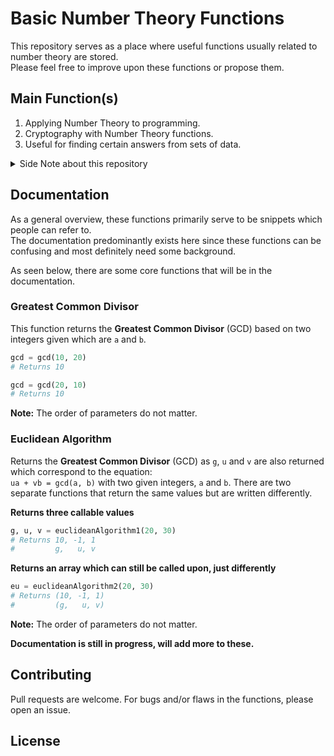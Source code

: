 # Basic Number Theory Functions

This repository serves as a place where useful functions usually related to number theory are stored.  
Please feel free to improve upon these functions or propose them. 

## Main Function(s)
1. Applying Number Theory to programming.
2. Cryptography with Number Theory functions.
3. Useful for finding certain answers from sets of data.  

<details> 
  <summary>Side Note about this repository</summary>
   This is **not** a library, please do not try to look for this on your package manager since it doesn't exist there.
</details>

## Documentation
As a general overview, these functions primarily serve to be snippets which people can refer to.  
The documentation predominantly exists here since these functions can be confusing and most definitely need some background.

As seen below, there are some core functions that will be in the documentation.

### Greatest Common Divisor
This function returns the **Greatest Common Divisor** (GCD) based on two integers given which are `a` and `b`.
```python
gcd = gcd(10, 20)
# Returns 10
```
```python
gcd = gcd(20, 10)
# Returns 10
```
**Note:** The order of parameters do not matter.

### Euclidean Algorithm
Returns the **Greatest Common Divisor** (GCD) as `g`, `u` and `v` are also returned which correspond to the equation:  
```ua + vb = gcd(a, b)``` with two given integers, `a` and `b`. There are two separate functions that return the same values but are written differently.  

**Returns three callable values**
```python
g, u, v = euclideanAlgorithm1(20, 30)
# Returns 10, -1, 1
#         g,   u, v
```   

**Returns an array which can still be called upon, just differently**
```python
eu = euclideanAlgorithm2(20, 30)
# Returns (10, -1, 1)
#         (g,   u, v)
```
**Note:** The order of parameters do not matter.

**Documentation is still in progress, will add more to these.**

## Contributing
Pull requests are welcome. For bugs and/or flaws in the functions, please open an issue.

## License
[]()
